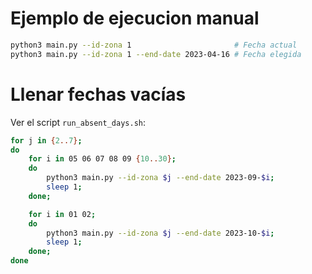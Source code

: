 # Ejemplo de ejecucion manual

```sh
python3 main.py --id-zona 1                       # Fecha actual
python3 main.py --id-zona 1 --end-date 2023-04-16 # Fecha elegida
```

# Llenar fechas vacías

Ver el script `run_absent_days.sh`:

```sh
for j in {2..7};
do
	for i in 05 06 07 08 09 {10..30}; 
	do
		python3 main.py --id-zona $j --end-date 2023-09-$i; 
		sleep 1; 
	done;

	for i in 01 02; 
	do
		python3 main.py --id-zona $j --end-date 2023-10-$i; 
		sleep 1; 
	done;
done
```

